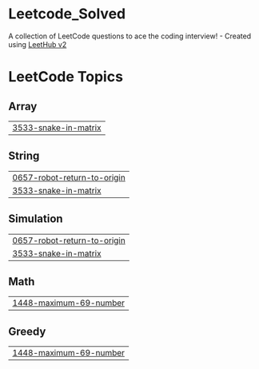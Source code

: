 # Leetcode_Solved
A collection of LeetCode questions to ace the coding interview! - Created using [LeetHub v2](https://github.com/arunbhardwaj/LeetHub-2.0)

<!---LeetCode Topics Start-->
# LeetCode Topics
## Array
|  |
| ------- |
| [3533-snake-in-matrix](https://github.com/thilip18dev/Leetcode_Solved/tree/master/3533-snake-in-matrix) |
## String
|  |
| ------- |
| [0657-robot-return-to-origin](https://github.com/thilip18dev/Leetcode_Solved/tree/master/0657-robot-return-to-origin) |
| [3533-snake-in-matrix](https://github.com/thilip18dev/Leetcode_Solved/tree/master/3533-snake-in-matrix) |
## Simulation
|  |
| ------- |
| [0657-robot-return-to-origin](https://github.com/thilip18dev/Leetcode_Solved/tree/master/0657-robot-return-to-origin) |
| [3533-snake-in-matrix](https://github.com/thilip18dev/Leetcode_Solved/tree/master/3533-snake-in-matrix) |
## Math
|  |
| ------- |
| [1448-maximum-69-number](https://github.com/thilip18dev/Leetcode_Solved/tree/master/1448-maximum-69-number) |
## Greedy
|  |
| ------- |
| [1448-maximum-69-number](https://github.com/thilip18dev/Leetcode_Solved/tree/master/1448-maximum-69-number) |
<!---LeetCode Topics End-->